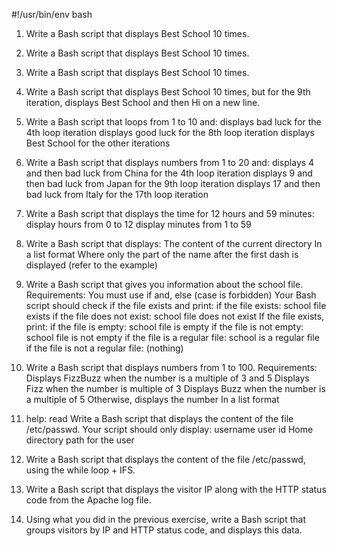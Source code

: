 #!/usr/bin/env bash
1. Write a Bash script that displays Best School 10 times.
2. Write a Bash script that displays Best School 10 times.
3. Write a Bash script that displays Best School 10 times.
4. Write a Bash script that displays Best School 10 times, but for the 9th iteration, displays Best         School and then Hi on a new line.
5. Write a Bash script that loops from 1 to 10 and:
	displays bad luck for the 4th loop iteration
	displays good luck for the 8th loop iteration
	displays Best School for the other iterations
6. Write a Bash script that displays numbers from 1 to 20 and:
	displays 4 and then bad luck from China for the 4th loop iteration
	displays 9 and then bad luck from Japan for the 9th loop iteration
	displays 17 and then bad luck from Italy for the 17th loop iteration
7. Write a Bash script that displays the time for 12 hours and 59 minutes:
	display hours from 0 to 12
	display minutes from 1 to 59
8. Write a Bash script that displays:
	The content of the current directory
	In a list format
	Where only the part of the name after the first dash is displayed (refer to the example)

9. Write a Bash script that gives you information about the school file.
	Requirements:
	You must use if and, else (case is forbidden)
	Your Bash script should check if the file exists and print:
		if the file exists: school file exists
		if the file does not exist: school file does not exist
		If the file exists, print:
		if the file is empty: school file is empty
		if the file is not empty: school file is not empty
		if the file is a regular file: school is a regular file
		if the file is not a regular file: (nothing)
10. Write a Bash script that displays numbers from 1 to 100.
	Requirements:
	Displays FizzBuzz when the number is a multiple of 3 and 5
	Displays Fizz when the number is multiple of 3
	Displays Buzz when the number is a multiple of 5
	Otherwise, displays the number
	In a list format
11. help: read
	Write a Bash script that displays the content of the file /etc/passwd.
	Your script should only display:
	username
	user id
	Home directory path for the user
12. Write a Bash script that displays the content of the file /etc/passwd, using the while loop + IFS.
13. Write a Bash script that displays the visitor IP along with the HTTP status code from the Apache log 	file.
14. Using what you did in the previous exercise, write a Bash script that groups visitors by IP and HTTP 	status code, and displays this data.
